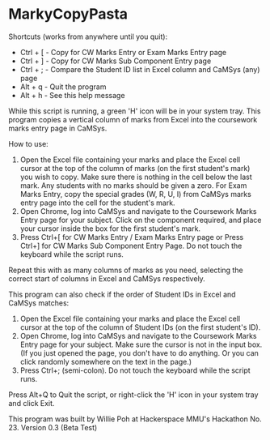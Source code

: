 # MarkyCopyPasta
Shortcuts (works from anywhere until you quit):
* Ctrl + [ - Copy for CW Marks Entry or Exam Marks Entry page
* Ctrl + ] - Copy for CW Marks Sub Component Entry page
* Ctrl + ; - Compare the Student ID list in Excel column and CaMSys (any) page
* Alt + q - Quit the program
* Alt + h - See this help message

While this script is running, a green 'H' icon will be in your system tray. This program copies a vertical column of marks from Excel into the coursework marks entry page in CaMSys.

How to use:
1. Open the Excel file containing your marks and place the Excel cell cursor at the top of the column of marks (on the first student's mark) you wish to copy. Make sure there is nothing in the cell below the last mark. Any students with no marks should be given a zero. For Exam Marks Entry, copy the special grades (W, R, U, I) from CaMSys marks entry page into the cell for the student's mark.
2. Open Chrome, log into CaMSys and navigate to the Coursework Marks Entry page for your subject. Click on the component required, and place your cursor inside the box for the first student's mark.
3. Press Ctrl+[ for CW Marks Entry / Exam Marks Entry page or Press Ctrl+] for CW Marks Sub Component Entry Page. Do not touch the keyboard while the script runs.

Repeat this with as many columns of marks as you need, selecting the correct start of columns in Excel and CaMSys respectively.

This program can also check if the order of Student IDs in Excel and CaMSys matches:
1. Open the Excel file containing your marks and place the Excel cell cursor at the top of the column of Student IDs (on the first student's ID).
2. Open Chrome, log into CaMSys and navigate to the Coursework Marks Entry page for your subject. Make sure the cursor is not in the input box. (If you just opened the page, you don't have to do anything. Or you can click randomly somewhere on the text in the page.)
3. Press Ctrl+; (semi-colon). Do not touch the keyboard while the script runs.

Press Alt+Q to Quit the script, or right-click the 'H' icon in your system tray and click Exit.

This program was built by Willie Poh at Hackerspace MMU's Hackathon No. 23. Version 0.3 (Beta Test)

